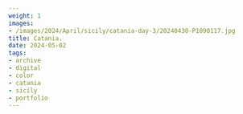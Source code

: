 ```yaml
---
weight: 1
images:
- /images/2024/April/sicily/catania-day-3/20240430-P1090117.jpg
title: Catania.
date: 2024-05-02
tags:
- archive
- digital
- color
- catania
- sicily
- portfolio
---
```


